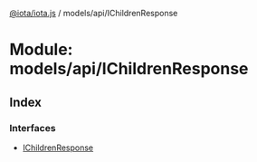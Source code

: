 [@iota/iota.js](../README.md) / models/api/IChildrenResponse

# Module: models/api/IChildrenResponse

## Index

### Interfaces

* [IChildrenResponse](../interfaces/models_api_ichildrenresponse.ichildrenresponse.md)
